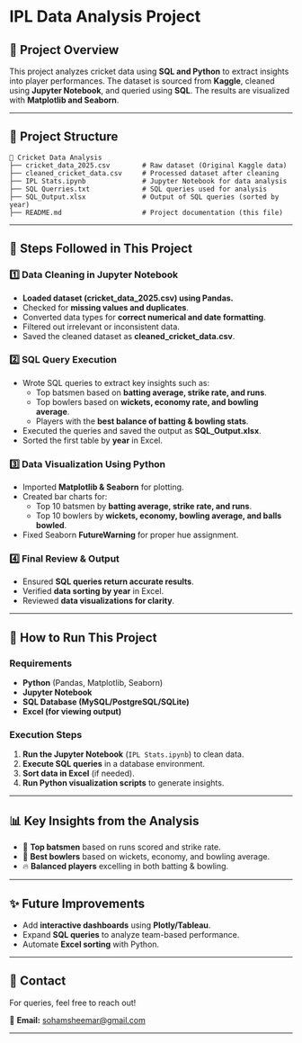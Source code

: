 # IPL Data Analysis Project

## 📌 Project Overview
This project analyzes cricket data using **SQL and Python** to extract insights into player performances. The dataset is sourced from **Kaggle**, cleaned using **Jupyter Notebook**, and queried using **SQL**. The results are visualized with **Matplotlib and Seaborn**.

---

## 📂 Project Structure
```
📁 Cricket Data Analysis
├── cricket_data_2025.csv        # Raw dataset (Original Kaggle data)
├── cleaned_cricket_data.csv     # Processed dataset after cleaning
├── IPL Stats.ipynb              # Jupyter Notebook for data analysis
├── SQL Querries.txt             # SQL queries used for analysis
├── SQL_Output.xlsx              # Output of SQL queries (sorted by year)
├── README.md                    # Project documentation (this file)
```

---

## 🔹 Steps Followed in This Project

### 1️⃣ **Data Cleaning in Jupyter Notebook**
- **Loaded dataset (cricket_data_2025.csv) using Pandas.**
- Checked for **missing values and duplicates**.
- Converted data types for **correct numerical and date formatting**.
- Filtered out irrelevant or inconsistent data.
- Saved the cleaned dataset as **cleaned_cricket_data.csv**.

### 2️⃣ **SQL Query Execution**
- Wrote SQL queries to extract key insights such as:
  - Top batsmen based on **batting average, strike rate, and runs**.
  - Top bowlers based on **wickets, economy rate, and bowling average**.
  - Players with the **best balance of batting & bowling stats**.
- Executed the queries and saved the output as **SQL_Output.xlsx**.
- Sorted the first table by **year** in Excel.

### 3️⃣ **Data Visualization Using Python**
- Imported **Matplotlib & Seaborn** for plotting.
- Created bar charts for:
  - Top 10 batsmen by **batting average, strike rate, and runs**.
  - Top 10 bowlers by **wickets, economy, bowling average, and balls bowled**.
- Fixed Seaborn **FutureWarning** for proper hue assignment.

### 4️⃣ **Final Review & Output**
- Ensured **SQL queries return accurate results**.
- Verified **data sorting by year** in Excel.
- Reviewed **data visualizations for clarity**.

---

## 🚀 How to Run This Project
### **Requirements**
- **Python** (Pandas, Matplotlib, Seaborn)
- **Jupyter Notebook**
- **SQL Database (MySQL/PostgreSQL/SQLite)**
- **Excel (for viewing output)**

### **Execution Steps**
1. **Run the Jupyter Notebook** (`IPL Stats.ipynb`) to clean data.
2. **Execute SQL queries** in a database environment.
3. **Sort data in Excel** (if needed).
4. **Run Python visualization scripts** to generate insights.

---

## 📊 Key Insights from the Analysis
- 🏏 **Top batsmen** based on runs scored and strike rate.
- 🎯 **Best bowlers** based on wickets, economy, and bowling average.
- 🔥 **Balanced players** excelling in both batting & bowling.

---

## ✨ Future Improvements
- Add **interactive dashboards** using **Plotly/Tableau**.
- Expand **SQL queries** to analyze team-based performance.
- Automate **Excel sorting** with Python.

---

## 📩 Contact
For queries, feel free to reach out!

📧 **Email:** sohamsheemar@gmail.com

---
